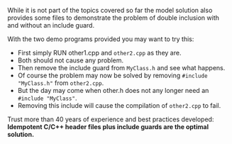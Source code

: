 While it is not part of the topics covered so far the model
solution also provides some files to demonstrate the problem
of double inclusion with and without an include guard.

With the two demo programs provided you may want to try
this:

-   First simply RUN other1.cpp and `other2.cpp` as they
    are.
-   Both should not cause any problem.
-   Then remove the include guard from `MyClass.h` and see
    what happens.
-   Of course the problem may now be solved by removing
    `#include "MyClass.h"` from `other2.cpp`.
-   But the day may come when other.h does not any longer
    need an `#include "MyClass"`.
-   Removing this include will cause the compilation of
    `other2.cpp` to fail.

Trust more than 40 years of experience and best practices
developed:\
**Idempotent C/C++ header files plus include guards are the
optimal solution.**
